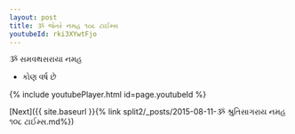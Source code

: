 ```yaml
---
layout: post
title: ૐ જેતરે નમહ ૧૦૮ ટાઈમ્સ
youtubeId: rki3XYwtFjo
---
```

 
 
 ૐ સમવથસરાયા નમહ  
 
 -  કોણ વર્ષ છે 
 
  
 
  
 
 
 
 
 
 


{% include youtubePlayer.html id=page.youtubeId %}
 
[Next]({{ site.baseurl }}{% link  split2/_posts/2015-08-11-ૐ શ્રુતિસાગરાય નમહ ૧૦૮ ટાઈમ્સ.md%})
 
